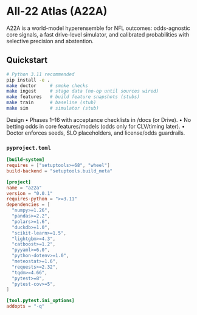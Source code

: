 # All-22 Atlas (A22A)

A22A is a world-model hyperensemble for NFL outcomes: odds-agnostic core signals, a fast drive-level simulator, and calibrated probabilities with selective precision and abstention.

## Quickstart
```bash
# Python 3.11 recommended
pip install -e .
make doctor     # smoke checks
make ingest     # stage data (no-op until sources wired)
make features   # build feature snapshots (stubs)
make train      # baseline (stub)
make sim        # simulator (stub)
```

Design
	•	Phases 1–16 with acceptance checklists in /docs (or Drive).
	•	No betting odds in core features/models (odds only for CLV/timing later).
	•	Doctor enforces seeds, SLO placeholders, and license/odds guardrails.

### `pyproject.toml`
```toml
[build-system]
requires = ["setuptools>=68", "wheel"]
build-backend = "setuptools.build_meta"

[project]
name = "a22a"
version = "0.0.1"
requires-python = ">=3.11"
dependencies = [
  "numpy>=1.26",
  "pandas>=2.2",
  "polars>=1.6",
  "duckdb>=1.0",
  "scikit-learn>=1.5",
  "lightgbm>=4.3",
  "catboost>=1.2",
  "pyyaml>=6.0",
  "python-dotenv>=1.0",
  "meteostat>=1.6",
  "requests>=2.32",
  "tqdm>=4.66",
  "pytest>=8",
  "pytest-cov>=5",
]

[tool.pytest.ini_options]
addopts = "-q"
```

